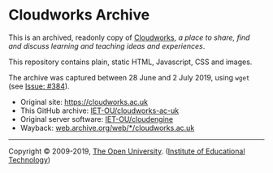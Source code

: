
# Cloudworks Archive #

This is an archived, readonly copy of [Cloudworks][],
_a place to share, find and discuss learning and teaching ideas and experiences_.

This repository contains plain, static HTML, Javascript, CSS and images.

The archive was captured between 28 June and 2 July 2019, using `wget` (see [Issue: #384][]).

 * Original site: https://cloudworks.ac.uk
 * This GitHub archive: [IET-OU/cloudworks-ac-uk][]
 * Original server software: [IET-OU/cloudengine][]
 * Wayback: [web.archive.org/web/*/cloudworks.ac.uk][wayback]

---
Copyright © 2009-2019, [The Open University][ou]. ([Institute of Educational Technology][iet])

[iet]: https://iet.open.ac.uk/ "Developed by the Institute of Educational Technology"
[ou]: https://www.open.ac.uk/

[cloudworks]: https://cloudworks.ac.uk
[IET-OU/cloudworks-ac-uk]: https://github.com/IET-OU/cloudworks-ac-uk
[IET-OU/cloudengine]: https://github.com/IET-OU/cloudengine
[wayback]: https://web.archive.org/web/*/cloudworks.ac.uk
[Issue: #384]: https://github.com/IET-OU/cloudengine/issues/384
